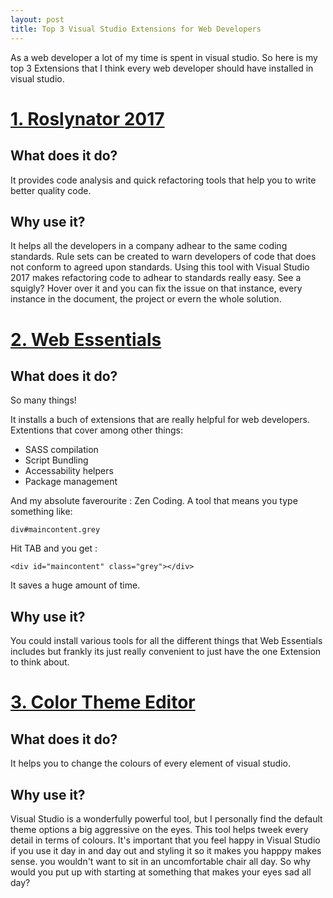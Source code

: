 ```yaml
---
layout: post
title: Top 3 Visual Studio Extensions for Web Developers
--- 
```


As a web developer a lot of my time is spent in visual studio. So here is my top 3 Extensions that I think every web developer should have installed in visual studio.

# [1. Roslynator 2017](https://marketplace.visualstudio.com/items?itemName=josefpihrt.Roslynator2017)
 
## What does it do?

It provides code analysis and quick refactoring tools that help you to write better quality code.

## Why use it?

It helps all the developers in a company adhear to the same coding standards. Rule sets can be created to warn developers of code that does not conform to agreed upon standards. Using this tool with Visual Studio 2017 makes refactoring code to adhear to standards really easy. See a squigly? Hover over it and  you can fix the issue on that instance, every instance in the document, the project or evern the whole solution. 

# [2. Web Essentials](https://marketplace.visualstudio.com/items?itemName=MadsKristensen.WebExtensionPack2017)
 
## What does it do?

So many things!

It installs a buch of extensions that are really helpful for web developers. Extentions that cover among other things:

- SASS compilation
- Script Bundling
- Accessability helpers
- Package management

And my absolute faverourite : Zen Coding. A tool that means you type something like:

```
div#maincontent.grey
```

Hit TAB and you get : 

```
<div id="maincontent" class="grey"></div>
```

It saves a huge amount of time. 

## Why use it?

You could install various tools for all the different things that Web Essentials includes but frankly its just really convenient to just have the one Extension to think about. 


# [3. Color Theme Editor](https://marketplace.visualstudio.com/items?itemName=VisualStudioPlatformTeam.VisualStudio2017ColorThemeEditor)
 
## What does it do?

It helps you to change the colours of every element of visual studio.

## Why use it?

Visual Studio is a wonderfully powerful tool, but I personally find the default theme options a big aggressive on the eyes. This tool helps tweek every detail in terms of colours. It's important that you feel happy in Visual Studio if you use it day in and day out and styling it so it makes you happpy makes sense. you wouldn't want to sit in an uncomfortable chair all day. So why would you put up with starting at something that makes your eyes sad all day?

